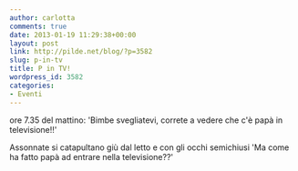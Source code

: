 ```yaml
---
author: carlotta
comments: true
date: 2013-01-19 11:29:38+00:00
layout: post
link: http://pilde.net/blog/?p=3582
slug: p-in-tv
title: P in TV!
wordpress_id: 3582
categories:
- Eventi
---
```


ore 7.35 del mattino: 'Bimbe svegliatevi, correte a vedere che c'è papà in televisione!!'

Assonnate si catapultano giù dal letto e con gli occhi semichiusi 'Ma come ha fatto papà ad entrare nella televisione??'




